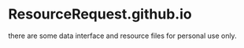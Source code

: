 # ResourceRequest.github.io
there are some data interface and resource files for personal use only. 
